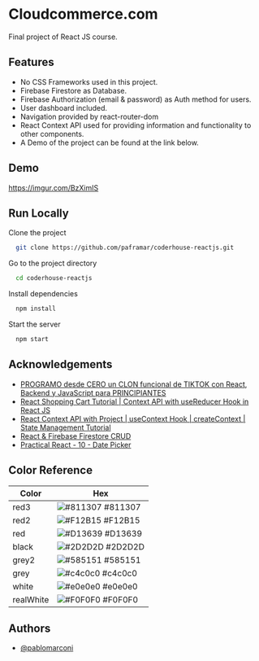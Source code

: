 
# Cloudcommerce.com

Final project of React JS course.


## Features

- No CSS Frameworks used in this project.
- Firebase Firestore as Database.
- Firebase Authorization (email & password) as Auth method for users.
- User dashboard included.
- Navigation provided by react-router-dom
- React Context API used for providing information and functionality to other components.
- A Demo of the project can be found at the link below.


## Demo
https://imgur.com/BzXimIS



## Run Locally

Clone the project

```bash
  git clone https://github.com/paframar/coderhouse-reactjs.git
```

Go to the project directory

```bash
  cd coderhouse-reactjs
```

Install dependencies

```bash
  npm install
```

Start the server

```bash
  npm start
```


## Acknowledgements

 - [PROGRAMO desde CERO un CLON funcional de TIKTOK con React, Backend y JavaScript para PRINCIPIANTES](https://www.youtube.com/watch?v=cf4UnP7B-vo&list=PLnTSfb_Vpt_m-RQOGBET-1g99zCMlQ-8n&index=1)
 - [React Shopping Cart Tutorial | Context API with useReducer Hook in React JS](https://www.youtube.com/watch?v=HptuMAUaNGk&list=PLnTSfb_Vpt_m-RQOGBET-1g99zCMlQ-8n&index=2&t=909s)
 - [React Context API with Project | useContext Hook | createContext | State Management Tutorial](https://www.youtube.com/watch?v=gQ_l-1zpVBo&list=PLnTSfb_Vpt_m-RQOGBET-1g99zCMlQ-8n&index=3)
 - [React & Firebase Firestore CRUD](https://www.youtube.com/watch?v=Y9-UkL6ent4&list=PLnTSfb_Vpt_m-RQOGBET-1g99zCMlQ-8n&index=4&t=3646s)
 - [Practical React - 10 - Date Picker](https://www.youtube.com/watch?v=tojwQEdI-QI&list=PLnTSfb_Vpt_m-RQOGBET-1g99zCMlQ-8n&index=5&t=327s)
## Color Reference

| Color             | Hex                                                                |
| ----------------- | ------------------------------------------------------------------ |
| red3 | ![#811307](https://via.placeholder.com/10/811307?text=+) #811307 |
| red2 | ![#F12B15](https://via.placeholder.com/10/F12B15?text=+) #F12B15 |
| red | ![#D13639](https://via.placeholder.com/10/D13639?text=+) #D13639 |
| black | ![#2D2D2D](https://via.placeholder.com/10/2D2D2D?text=+) #2D2D2D |
| grey2 | ![#585151](https://via.placeholder.com/10/585151?text=+) #585151 |
| grey | ![#c4c0c0](https://via.placeholder.com/10/c4c0c0?text=+) #c4c0c0 |
| white | ![#e0e0e0](https://via.placeholder.com/10/e0e0e0?text=+) #e0e0e0 |
| realWhite | ![#F0F0F0](https://via.placeholder.com/10/F0F0F0?text=+) #F0F0F0 |



## Authors

- [@pablomarconi](https://www.github.com/paframar)

